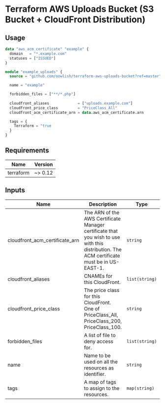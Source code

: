 # Terraform AWS Uploads Bucket (S3 Bucket + CloudFront Distribution)

## Usage

```tf
data "aws_acm_certificate" "example" {
  domain   = "*.example.com"
  statuses = ["ISSUED"]
}

module "example_uploads" {
  source = "github.com/oowlish/terraform-aws-uploads-bucket?ref=master"

  name = "example"

  forbidden_files = ["**/*.php"]
  
  cloudfront_aliases             = ["uploads.example.com"]
  cloudfront_price_class         = "PriceClass_All"
  cloudfront_acm_certificate_arn = data.aws_acm_certificate.arn

  tags = {
    Terraform = "true
  }
}
```

## Requirements

| Name | Version |
|------|---------|
| terraform | ~> 0.12 |

## Inputs

| Name | Description | Type | Default | Required |
|------|-------------|------|---------|:--------:|
| cloudfront\_acm\_certificate\_arn | The ARN of the AWS Certificate Manager certificate that you wish to use with this distribution. The ACM certificate must be in US-EAST-1. | `string` | `""` | no |
| cloudfront\_aliases | CNAMEs for this CloudFront. | `list(string)` | n/a | yes |
| cloudfront\_price\_class | The price class for this CloudFront. One of PriceClass\_All, PriceClass\_200, PriceClass\_100. | `string` | `"PriceClass_100"` | no |
| forbidden\_files | A list of file to deny access for. | `list(string)` | `[]` | no |
| name | Name to be used on all the resources as identifier. | `string` | n/a | yes |
| tags | A map of tags to assign to the resources. | `map(string)` | `{}` | no |
